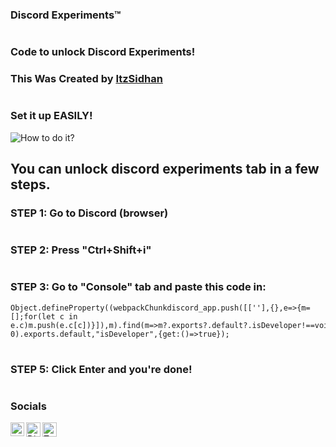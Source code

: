 ### Discord Experiments™

#

### Code to unlock Discord Experiments!
### This Was Created by [ItzSidhan](https://bit.ly/ItzSidhanYT)

#

### Set it up EASILY!
![How to do it?](https://user-images.githubusercontent.com/89626058/139572505-e300e142-fe2e-47f6-ab78-7913b54b44f4.png)

## You can unlock discord experiments tab in a few steps.
### STEP 1: Go to Discord (browser)

#

### STEP 2: Press "Ctrl+Shift+i"

#

### STEP 3: Go to "Console" tab and paste this code in:
```
Object.defineProperty((webpackChunkdiscord_app.push([[''],{},e=>{m=[];for(let c in e.c)m.push(e.c[c])}]),m).find(m=>m?.exports?.default?.isDeveloper!==void 0).exports.default,"isDeveloper",{get:()=>true});
```

#

### STEP 5: Click Enter and you're done!

#

### Socials
[<img align="left" alt="ItzSidhan | YouTube" width="22px" src="https://cdn4.iconfinder.com/data/icons/logos-and-brands/512/395_Youtube_logo-128.png" />](https://bit.ly/ItzSidhanYT)
<a href="https://dsc.gg/itzsidhan">
  <img align="left" alt="Discord" width="23px" src="https://raw.githubusercontent.com/peterthehan/peterthehan/master/assets/discord.svg" />
</a>
<a href="https://twitter.com/ItzSidhan">
  <img align="left" alt="Twitter" width="23px" src="https://raw.githubusercontent.com/peterthehan/peterthehan/master/assets/twitter.svg" />
</a>
